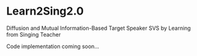 # Learn2Sing2.0
Diffusion and Mutual Information-Based Target Speaker SVS by Learning from Singing Teacher

Code implementation coming soon...
